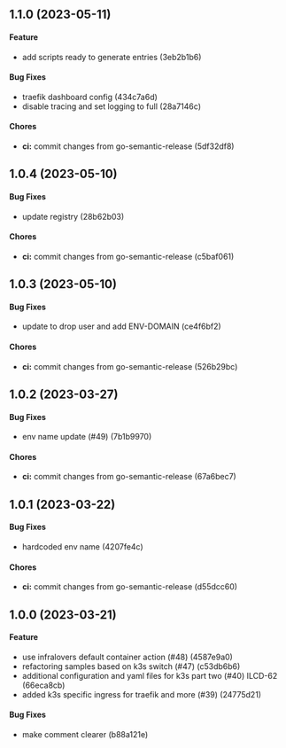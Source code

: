 ## 1.1.0 (2023-05-11)

#### Feature

* add scripts ready to generate entries (3eb2b1b6)

#### Bug Fixes

* traefik dashboard config (434c7a6d)
* disable tracing and set logging to full (28a7146c)

#### Chores

* **ci:** commit changes from go-semantic-release (5df32df8)


## 1.0.4 (2023-05-10)

#### Bug Fixes

* update registry (28b62b03)

#### Chores

* **ci:** commit changes from go-semantic-release (c5baf061)


## 1.0.3 (2023-05-10)

#### Bug Fixes

* update to drop user and add ENV-DOMAIN (ce4f6bf2)

#### Chores

* **ci:** commit changes from go-semantic-release (526b29bc)


## 1.0.2 (2023-03-27)

#### Bug Fixes

* env name update (#49) (7b1b9970)

#### Chores

* **ci:** commit changes from go-semantic-release (67a6bec7)


## 1.0.1 (2023-03-22)

#### Bug Fixes

* hardcoded env name (4207fe4c)

#### Chores

* **ci:** commit changes from go-semantic-release (d55dcc60)


## 1.0.0 (2023-03-21)

#### Feature

* use infralovers default container action (#48) (4587e9a0)
* refactoring samples based on k3s switch (#47) (c53db6b6)
* additional configuration and yaml files for k3s part two (#40) ILCD-62 (66eca8cb)
* added k3s specific ingress for traefik and more (#39) (24775d21)

#### Bug Fixes

* make comment clearer (b88a121e)

